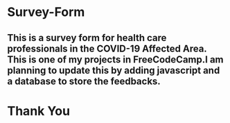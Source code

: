 # Survey-Form

## This is a survey form for health care professionals in the COVID-19 Affected Area. This is one of my projects in FreeCodeCamp.I am planning to update this by adding javascript and a database to store the feedbacks.


# Thank You

